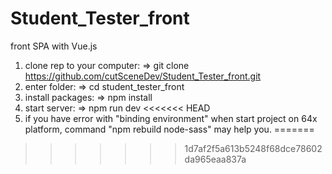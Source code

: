 # Student_Tester_front
front SPA with Vue.js

1. clone rep to your computer:
       => git clone https://github.com/cutSceneDev/Student_Tester_front.git
2. enter folder:
       => cd student_tester_front
3. install packages:
       => npm install
4. start server:
       => npm run dev
<<<<<<< HEAD
5. if you have error with "binding environment" when start project on 64x platform, command "npm rebuild node-sass" may help you.
=======

>>>>>>> 1d7af2f5a613b5248f68dce78602da965eaa837a

